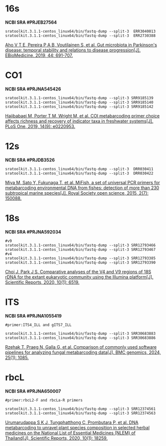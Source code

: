 # 16s
**NCBI SRA #PRJEB27564**

    sratoolkit.3.1.1-centos_linux64/bin/fastq-dump --split-3  ERR3040013
    sratoolkit.3.1.1-centos_linux64/bin/fastq-dump --split-3  ERR2730388
[Aho V T E, Pereira P A B, Voutilainen S, et al. Gut microbiota in Parkinson's disease: temporal stability and relations to disease progression[J]. EBioMedicine, 2019, 44: 691-707.](https://pmc.ncbi.nlm.nih.gov/articles/PMC6606744/)

# CO1

**NCBI SRA #PRJNA545426**

    sratoolkit.3.1.1-centos_linux64/bin/fastq-dump --split-3 SRR9185139
    sratoolkit.3.1.1-centos_linux64/bin/fastq-dump --split-3 SRR9185140
    sratoolkit.3.1.1-centos_linux64/bin/fastq-dump --split-3 SRR9185142
[Hajibabaei M, Porter T M, Wright M, et al. COI metabarcoding primer choice affects richness and recovery of indicator taxa in freshwater systems[J]. PLoS One, 2019, 14(9): e0220953.](https://journals.plos.org/plosone/article?id=10.1371/journal.pone.0220953)

# 12s
**NCBI SRA #PRJDB3526**

    sratoolkit.3.1.1-centos_linux64/bin/fastq-dump --split-3  DRR030411
    sratoolkit.3.1.1-centos_linux64/bin/fastq-dump --split-3  DRR030422
[Miya M, Sato Y, Fukunaga T, et al. MiFish, a set of universal PCR primers for metabarcoding environmental DNA from fishes: detection of more than 230 subtropical marine species[J]. Royal Society open science, 2015, 2(7): 150088.](https://royalsocietypublishing.org/doi/full/10.1098/rsos.150088)

# 18s

**NCBI SRA #PRJNA592034**

    #v9
    sratoolkit.3.1.1-centos_linux64/bin/fastq-dump --split-3 SRR12793466
    sratoolkit.3.1.1-centos_linux64/bin/fastq-dump --split-3 SRR12793467
    #v4
    sratoolkit.3.1.1-centos_linux64/bin/fastq-dump --split-3 SRR12793385
    sratoolkit.3.1.1-centos_linux64/bin/fastq-dump --split-3 SRR12793390
[Choi J, Park J S. Comparative analyses of the V4 and V9 regions of 18S rDNA for the extant eukaryotic community using the Illumina platform[J]. Scientific Reports, 2020, 10(1): 6519.](https://www.nature.com/articles/s41598-020-63561-z)

# ITS

**NCBI SRA #PRJNA1055419**

    #primer:ITS4_ILL and gITS7_ILL   

    sratoolkit.3.1.1-centos_linux64/bin/fastq-dump --split-3 SRR30683883
    sratoolkit.3.1.1-centos_linux64/bin/fastq-dump --split-3 SRR30683886
[Rzehak T, Praeg N, Galla G, et al. Comparison of commonly used software pipelines for analyzing fungal metabarcoding data[J]. BMC genomics, 2024, 25(1): 1085.](https://link.springer.com/article/10.1186/s12864-024-11001-x)


# rbcL

**NCBI SRA #PRJNA650007**

    #primer:rbcL2-F and rbcLa-R primers
    
    sratoolkit.3.1.1-centos_linux64/bin/fastq-dump --split-3 SRR12374561
    sratoolkit.3.1.1-centos_linux64/bin/fastq-dump --split-3 SRR12374563

[Urumarudappa S K J, Tungphatthong C, Prombutara P, et al. DNA metabarcoding to unravel plant species composition in selected herbal medicines on the National List of Essential Medicines (NLEM) of Thailand[J]. Scientific Reports, 2020, 10(1): 18259.](https://www.nature.com/articles/s41598-020-75305-0)
